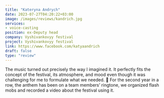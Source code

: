 ```yaml
---
title: "Kateryna Andrych"
date: 2023-07-27T04:20:22+03:00
image: /images/reviews/kandrich.jpg
services: 
- voice-casting
position: ex-Deputy head
company: Vyshivankovyy festival
project: Vyshivankovyy festival
link: https://www.facebook.com/katyaandrich
draft: false
type: "review"
---
```


The music turned out precisely the way I imagined it. It perfectly fits the concept of the festival, its atmosphere, and mood even though it was challenging for me to formulate what we needed. 🙂 For the second year in a row, the anthem has been on a team members’ ringtone, we organized flash mobs and recorded a video about the festival using it.